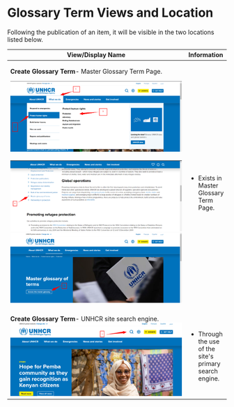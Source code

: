 # Glossary Term Views and Location

Following the publication of an item, it will be visible in the two locations listed below.

<table><thead><tr><th width="438">View/Display Name</th><th>Information</th></tr></thead><tbody><tr><td><p><strong>Create Glossary Term</strong>- Master Glossary Term Page.</p><p><img src="../../../../.gitbook/assets/image (98).png" alt=""><br><br><img src="../../../../.gitbook/assets/image (99).png" alt=""><br><img src="../../../../.gitbook/assets/image (100).png" alt=""></p></td><td><p><br></p><ul><li>Exists in Master Glossary Term Page.<br></li></ul></td></tr><tr><td></td><td></td></tr><tr><td><strong>Create Glossary Term</strong>- UNHCR site search engine.<br><img src="../../../../.gitbook/assets/image (92).png" alt=""></td><td><ul><li>Through the use of the site's primary search engine.</li></ul></td></tr></tbody></table>

